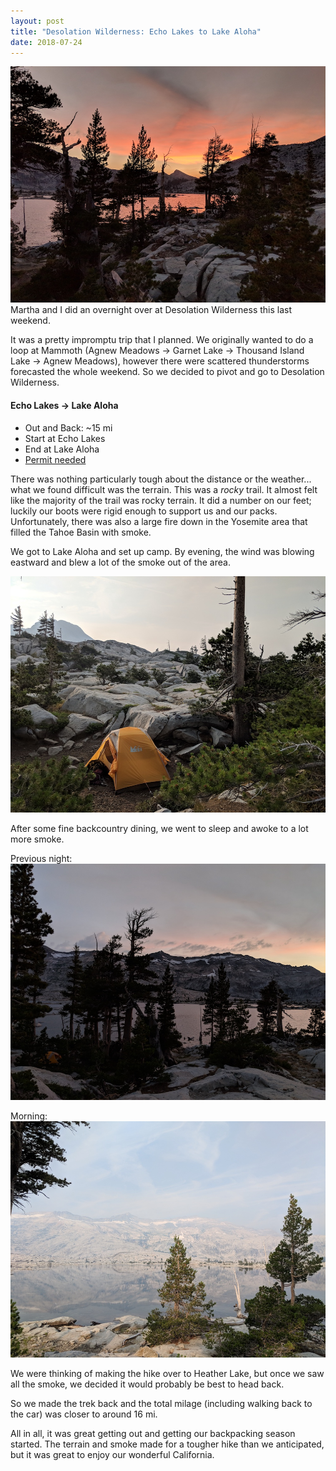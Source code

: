 ```yaml
---
layout: post
title: "Desolation Wilderness: Echo Lakes to Lake Aloha"
date: 2018-07-24
---
```

![Lake Aloha at Sunset](/assets/img/IMG_20180721_203905.jpg)
Martha and I did an overnight over at Desolation Wilderness this last weekend.

It was a pretty impromptu trip that I planned. We originally wanted to do a
loop at Mammoth (Agnew Meadows -> Garnet Lake -> Thousand Island Lake -> Agnew Meadows),
however there were scattered thunderstorms forecasted the whole weekend. So we decided
to pivot and go to Desolation Wilderness.

#### Echo Lakes -> Lake Aloha

* Out and Back: ~15 mi
* Start at Echo Lakes
* End at Lake Aloha
* [Permit needed](https://www.recreation.gov/permits/Desolation-Wilderness-Permit/r/wildernessAreaDetails.do?page=details&contractCode=NRSO&parkId=72202)

There was nothing particularly tough about the distance or the weather... what we
found difficult was the terrain. This was a *rocky* trail. It almost felt like the
majority of the trail was rocky terrain. It did a number on our feet; luckily our
boots were rigid enough to support us and our packs. Unfortunately, there was also
a large fire down in the Yosemite area that filled the Tahoe Basin with smoke.

We got to Lake Aloha and set up camp. By evening, the wind was blowing eastward
and blew a lot of the smoke out of the area.

![Camping at Lake Aloha](/assets/img/IMG_20180722_075011.jpg)

After some fine backcountry dining, we went to sleep and awoke to a lot more smoke.

Previous night:
![Lake Aloha with our tent in the background at sunset](/assets/img/IMG_20180721_204007.jpg)

Morning:
![Smoky Lake Aloha](/assets/img/IMG_20180722_074955.jpg)

We were thinking of making the hike over to Heather Lake, but once we saw all the
smoke, we decided it would probably be best to head back.

So we made the trek back and the total milage (including walking back to the car) was
closer to around 16 mi.

All in all, it was great getting out and getting our backpacking season started.
The terrain and smoke made for a tougher hike than we anticipated, but it was great
to enjoy our wonderful California.
